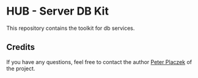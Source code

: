 # HUB - Server DB Kit 

This repository contains the toolkit for db services.

## Credits
If you have any questions, feel free to contact the author [Peter Placzek](https://github.com/Tada5hi) of the project.
